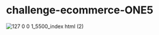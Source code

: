 # challenge-ecommerce-ONE5
![127 0 0 1_5500_index html (2)](https://github.com/Cristina-Garcia/challenge-ecommerce-ONE5/assets/84245528/8619baaf-c068-4fc2-a3f5-6922c7ff004a)

